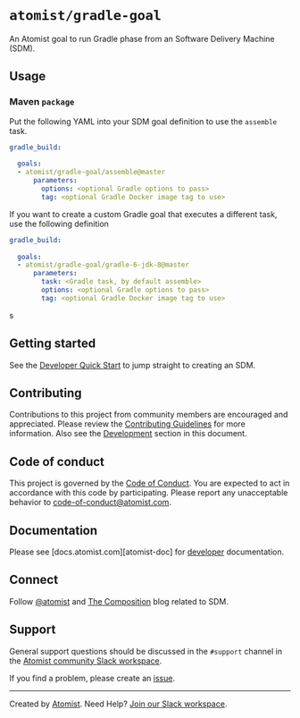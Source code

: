 # `atomist/gradle-goal`

An Atomist goal to run Gradle phase from an Software Delivery Machine (SDM).

## Usage

### Maven `package`

Put the following YAML into your SDM goal definition to use the `assemble`
task.

```yaml
gradle_build:
  
  goals:
  - atomist/gradle-goal/assemble@master
      parameters:
        options: <optional Gradle options to pass>
        tag: <optional Gradle Docker image tag to use>
```       

If you want to create a custom Gradle goal that executes a different task, use the following definition

```yaml
gradle_build:
  
  goals:
  - atomist/gradle-goal/gradle-6-jdk-8@master
      parameters:
        task: <Gradle task, by default assemble>
        options: <optional Gradle options to pass>
        tag: <optional Gradle Docker image tag to use>
```    
s
## Getting started

See the [Developer Quick Start][atomist-quick] to jump straight to
creating an SDM.

[atomist-quick]: https://docs.atomist.com/quick-start/ (Atomist - Developer Quick Start)

## Contributing

Contributions to this project from community members are encouraged
and appreciated. Please review the [Contributing
Guidelines](CONTRIBUTING.md) for more information. Also see the
[Development](#development) section in this document.

## Code of conduct

This project is governed by the [Code of
Conduct](CODE_OF_CONDUCT.md). You are expected to act in accordance
with this code by participating. Please report any unacceptable
behavior to code-of-conduct@atomist.com.

## Documentation

Please see [docs.atomist.com][atomist-doc] for
[developer][atomist-doc-sdm] documentation.

[atomist-doc-sdm]: https://docs.atomist.com/developer/sdm/ (Atomist Documentation - SDM Developer)

## Connect

Follow [@atomist][atomist-twitter] and [The Composition][atomist-blog]
blog related to SDM.

[atomist-twitter]: https://twitter.com/atomist (Atomist on Twitter)
[atomist-blog]: https://the-composition.com/ (The Composition - The Official Atomist Blog)

## Support

General support questions should be discussed in the `#support`
channel in the [Atomist community Slack workspace][slack].

If you find a problem, please create an [issue][].

[issue]: https://github.com/atomist/npm-goal/issues

---

Created by [Atomist][atomist].
Need Help?  [Join our Slack workspace][slack].

[atomist]: https://atomist.com/ (Atomist - How Teams Deliver Software)
[slack]: https://join.atomist.com/ (Atomist Community Slack)
